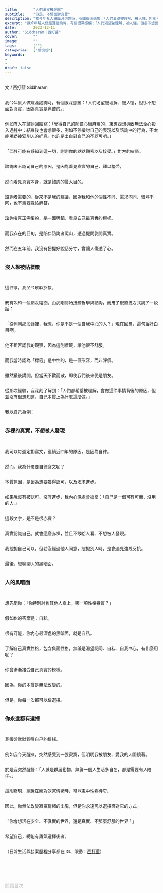 ```yaml
---
title:       "人們渴望被理解"
subtitle:    "但是，不想面對真實"
description: "我今年幫人做職涯諮詢時，有個很深感觸：「人們渴望被理解、被人懂，但卻不想面對真實，因為真實是痛苦的。」..."
excerpt: "我今年幫人做職涯諮詢時，有個很深感觸：「人們渴望被理解、被人懂，但卻不想面對真實，因為真實是痛苦的。」..."
date:        2023-12-11
author: "Siddharam｜西打藍"
cover:       ""
image:       ""
tags:        [""]
categories:  ["慢慢想"]
keywords:
- 
- 
draft: false
---
```


<article style="font-family: 'Noto Sans TC', '微軟正黑體', sans-serif; font-weight: 300;">

<br>文 / 西打藍 Siddharam<br><br>

我今年幫人做職涯諮詢時，有個很深感觸：「人們渴望被理解、被人懂，但卻不想面對真實，因為真實是痛苦的。」<br><br>

例如有人在諮詢回饋寫：「覺得自己的防備心蠻麻煩的，東想西想導致無法全心投入過程中；結束後也會想很多，例如不停檢討自己的表現以及諮詢中的行為，不太能坦然接受別人的好意，也許是出自對自己的不認可吧。」<br><br>

「西打可能有感知到這一切，謝謝你的默默觀察以及接受。」對方的結語。<br><br>

諮詢者不認可自己的原因，是因為看見真實的自己，難以接受。<br><br>

然而看見真實本身，就是諮詢的最大目的。<br><br>

諮詢者需要的，從來不是我的建議，因為我和他的個性不同、需求不同、環境不同，他不需要我給解答。<br><br>

諮詢者真正需要的，是一面明鏡，看見自己最真實的模樣。<br><br>

而我存在的目的，是陪伴諮詢者爬山，透過提問剝開真實。<br><br>

然而在五年前，我沒有把握好說話分寸，曾讓人傷透了心。<br><br>


<h3 class="article-h1-color">沒人想被貼標籤</h3><br>

這件事，我至今耿耿於懷。<br><br>

我有次和一位網友碰面，由於剛開始接觸哲學與諮詢，而用了很直接方式說了一段話：<br><br>

「從剛剛那段話裡，我想，你是不是一個自我中心的人？」現在回想，這句話好白目啊。<br><br>

他不斷否認我的觀察，因為這則標籤，讓他很不舒服。<br><br>

而我當時認為「標籤」是中性的，是一個形容，而非評價。<br><br>

雖然最後講開，但當天不歡而散，即使我們後來仍是朋友。<br><br>

從那次經驗，我深刻了解到：「人們都希望被理解，會做這件事情背後的原因，但並沒有很想知道，自己本質上為什麼這麼做。」<br><br>

我以自己為例：<br><br>


<h3 class="article-h1-color">赤裸的真實，不想被人發現</h3><br>

我可以每週定期寫文，連續近四年的原因，是因為自律。<br><br>

然而，我為什麼要自律寫文呢？<br><br>

本質原因，是因為想要獲得認可，以及渴求進步。<br><br>

如果我沒有被認可、沒有進步，我內心深處會擔憂：「自己是一個可有可無、沒用的人。」<br><br>

這段文字，是不是很赤裸？<br><br>

真實認識自己，就會這麼赤裸，並且不敢給人看、不想被人發現。<br><br>

我挖掘自己可以，但若沒經過他人同意，挖掘別人時，是會遇見強烈反抗。<br><br>

最後，想聊聊人的黑暗面。<br><br>


<h3 class="article-h1-color">人的黑暗面</h3><br>

想先問你：「你特別討厭其他人身上，哪一項性格特質？」<br><br>

假如你的答案是：自私。<br><br>

很有可能，你內心最深處的黑暗面，就是自私。<br><br>

了解自己真實性格，包含負面性格，無論是渴望認同、自私、自我中心，有什麼用呢？<br><br>

你會漸漸接受自己真實的模樣。<br><br>

因為，你的本質是無法改變的。<br><br>

但是，你每一次都可以做選擇。<br><br>


<h3 class="article-h1-color">你永遠都有選擇</h3><br>

我很常默默觀察自己的情緒。<br><br>

例如我今天醒來，突然感受到一股寂寞，但明明我被朋友、愛我的人圍繞著。<br><br>

於是我突然醒悟：「人就是群居動物，無論一個人生活多自在，都是需要有人陪伴。」<br><br>

這則發現，讓我在面對寂寞情緒時，可以更中性看待它。<br><br>

因此，你無法改變寂寞情緒的出現，但是你永遠可以選擇面對它的方式。<br><br>

「你會想活在安全、不真實的世界，還是真實、不那麼舒服的世界？」<br><br>

希望自己，總能有勇氣選擇後者。<br><br>


<!-- 並非這位諮詢者的

渴望被理解 但不想被分析

理解，是想要有人站在身邊，懂他做這個決定的苦衷。
但不想被分析，原因是不想直面心裡的恐懼，真實自己的負面。人做事的許多理由，都是自私的。

有些人是願意聽的，哲學課，常常會有人跑掉、生氣、哭。
最常見的是生氣，用來掩蓋真實被發現。

小孩總會講出最真實的話語，他沒有想發揮同情心，只講真話。
同理心。

需要充分信任的環境下，透過真誠好奇的提問，讓對方自己說出來，而不是我說出自己看見的。這是很違背習慣的作法。 -->


<!-- 
<!-- 案例 > 證明案例 > 壞處 > 怎麼改變（列步驟） > 結語總結金句 -->


（日常生活與接案歷程分享都在 IG、限動：<a href="https://www.instagram.com/sidd.blue/" target="_blank">西打藍</a>）<br><br>

<!-- <h3 class="article-h1-color"></h3><br> -->





<br><br><br>

</article>

<div style="color: #bfbfbf; font-size: 15px;" id="busuanzi_container_page_pv">
  閱讀量<span id="busuanzi_value_page_pv"></span>次
</div>

<script src="../../js/post.js"></script>
